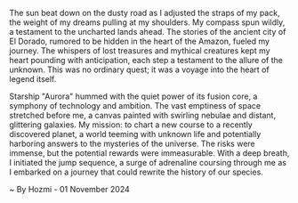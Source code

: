 
The sun beat down on the dusty road as I adjusted the straps of my pack, the weight of my dreams pulling at my shoulders. My compass spun wildly, a testament to the uncharted lands ahead.  The stories of the ancient city of El Dorado, rumored to be hidden in the heart of the Amazon, fueled my journey. The whispers of lost treasures and mythical creatures kept my heart pounding with anticipation, each step a testament to the allure of the unknown. This was no ordinary quest; it was a voyage into the heart of legend itself. 

Starship "Aurora" hummed with the quiet power of its fusion core, a symphony of technology and ambition. The vast emptiness of space stretched before me, a canvas painted with swirling nebulae and distant, glittering galaxies.  My mission: to chart a new course to a recently discovered planet, a world teeming with unknown life and potentially harboring answers to the mysteries of the universe. The risks were immense, but the potential rewards were immeasurable. With a deep breath, I initiated the jump sequence, a surge of adrenaline coursing through me as I embarked on a journey that could rewrite the history of our species. 

~ By Hozmi - 01 November 2024
